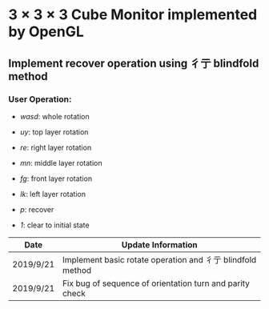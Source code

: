 # 3 × 3 × 3 Cube Monitor implemented by OpenGL

## Implement recover operation using 彳亍 blindfold method



### User Operation:

- *wasd*: whole rotation

- *uy*: top layer rotation
- *re*: right layer rotation
- *mn*: middle layer rotation
- *fg*: front layer rotation
- *lk*: left layer rotation
- *p*: recover 
- *1*: clear to initial state

 

| Date      | Update Information                                         |
| --------- | ---------------------------------------------------------- |
| 2019/9/21 | Implement basic rotate operation and 彳亍 blindfold method |
| 2019/9/21 | Fix bug of sequence of orientation turn and parity check   |